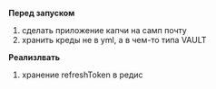 **Перед запуском**
1) сделать приложение капчи на самп почту
2) хранить креды не в yml, а в чем-то типа VAULT

**Реализлвать**
1) хранение refreshToken в редис